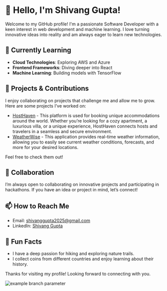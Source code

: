 # 👋 Hello, I&#39;m Shivang Gupta!

Welcome to my GitHub profile! I&#39;m a passionate Software Developer with a keen interest in web development and machine learning. I love turning innovative ideas into reality and am always eager to learn new technologies.

## 🌱 Currently Learning
- **Cloud Technologies**: Exploring AWS and Azure
- **Frontend Frameworks**: Diving deeper into React
- **Machine Learning**: Building models with TensorFlow

## 💼 Projects &amp; Contributions
I enjoy collaborating on projects that challenge me and allow me to grow. Here are some projects I’ve worked on:
- [HostHaven](https://github.com/imshivang007/HostHaven.git) -  This platform is used for booking unique accommodations around the world. Whether you’re looking for a cozy apartment, a luxurious villa, or a unique experience, HostHaven connects hosts and travelers in a seamless and secure environment.
- [WeatherWise](https://github.com/imshivang007/WeatherWise.git) - This application provides real-time weather information, allowing you to easily see current weather conditions, forecasts, and more for your desired locations.

Feel free to check them out!

## 🤝 Collaboration
I’m always open to collaborating on innovative projects and participating in hackathons. If you have an idea or project in mind, let’s connect!

## 📫 How to Reach Me
- Email: [shivanggupta2025@gmail.com](mailto:shivanggupta2025@gmail.com)
- LinkedIn: [Shivang Gupta](https://www.linkedin.com/in/shivang-gupta-65744a225)

## 🌟 Fun Facts
- I have a deep passion for hiking and exploring nature trails.
- I collect coins from different countries and enjoy learning about their history.

Thanks for visiting my profile! Looking forward to connecting with you.

![example branch parameter](https://github.com/github/docs/actions/workflows/main.yml/badge.svg?branch=feature-1)
